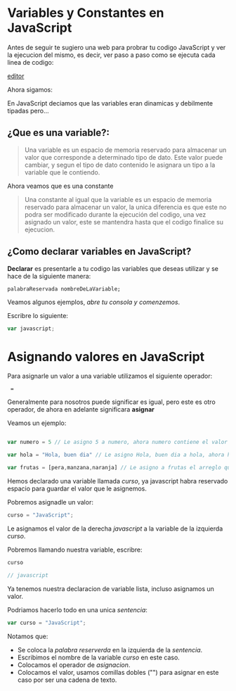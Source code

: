 # Variables y Constantes en JavaScript

Antes de seguir te sugiero una web para probrar tu codigo JavaScript y ver la ejecucion del mismo, es decir, ver paso a paso como se ejecuta cada linea de codigo:

[editor](http://www.pythontutor.com/visualize.html#mode=edit)

Ahora sigamos:

En JavaScript deciamos que las variables eran dinamicas y debilmente tipadas pero...

## ¿Que es una variable?:

> Una variable es un espacio de memoria reservado para almacenar un valor que corresponde a determinado tipo de dato. Este valor puede cambiar, y segun el tipo de dato contenido le asignara un tipo a la variable que le contiendo.

Ahora veamos que es una constante

> Una constante al igual que la variable es un espacio de memoria reservado para almacenar un valor, la unica diferencia es que este no podra ser modificado durante la ejecución del codigo, una vez asignado un valor, este se mantendra hasta que el codigo finalice su ejecucion.

## ¿Como declarar variables en JavaScript?

**Declarar** es presentarle a tu codigo las variables que deseas utilizar y se hace de la siguiente manera:

```
palabraReservada nombreDeLaVariable;
```

Veamos algunos ejemplos, *abre tu consola y comenzemos*.

Escribre lo siguiente:


```javascript
var javascript;
```

# Asignando valores en JavaScript

Para asignarle un valor a una variable utilizamos el siguiente operador:

```
 =
```
Generalmente para nosotros puede significar es igual, pero este es otro operador, de ahora en adelante significara **asignar**

Veamos un ejemplo:

```javascript

var numero = 5 // Le asigno 5 a numero, ahora numero contiene el valor 5

var hola = "Hola, buen dia" // Le asigno Hola, buen dia a hola, ahora hola contiene el valor Hola, buen dia

var frutas = [pera,manzana,naranja] // Le asigno a frutas el arreglo que contiene el valor [pera,manzana,naranja]

```

Hemos declarado una variable llamada *curso*, ya javascript habra reservado espacio para guardar el valor que le asignemos.

Pobremos asignadle un valor: 

```javascript
curso = "JavaScript";

```

Le asignamos el valor de la derecha *javascript* a la variable de la izquierda *curso*.

Pobremos llamando nuestra variable, escribre:

```javascript
curso

// javascript
```

Ya tenemos nuestra declaracion de variable lista, incluso asignamos un valor.

Podriamos hacerlo todo en una unica *sentencia*:

```javascript
var curso = "JavaScript";
```

Notamos que:

- Se coloca la *palabra reserverda* en la izquierda de la *sentencia*.
- Escribimos el nombre de la variable *curso* en este caso.
- Colocamos el operador de *asignacion*.
- Colocamos el valor, usamos comillas dobles ("") para asignar en este caso por ser una cadena de texto.
